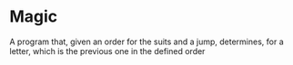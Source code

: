 # Magic
 A program that, given an order for the suits and a jump, determines, for a letter, which is the previous one in the defined order
